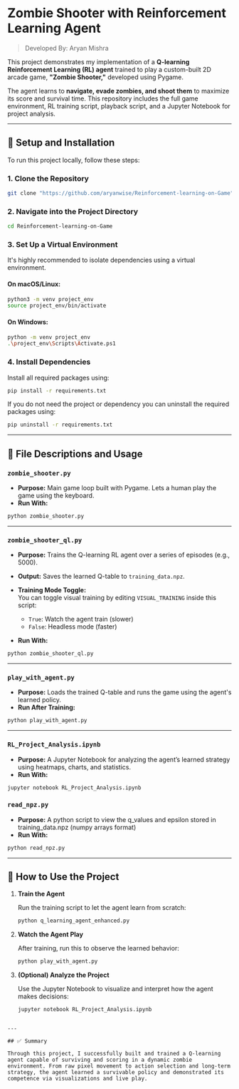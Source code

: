 # Zombie Shooter with Reinforcement Learning Agent

> Developed By: Aryan Mishra

This project demonstrates my implementation of a **Q-learning Reinforcement Learning (RL) agent** trained to play a custom-built 2D arcade game, **"Zombie Shooter,"** developed using Pygame.

The agent learns to **navigate, evade zombies, and shoot them** to maximize its score and survival time. This repository includes the full game environment, RL training script, playback script, and a Jupyter Notebook for project analysis.

---

## 🔧 Setup and Installation

To run this project locally, follow these steps:

### 1. Clone the Repository

```bash
git clone "https://github.com/aryanwise/Reinforcement-learning-on-Game"
```

### 2. Navigate into the Project Directory

```bash
cd Reinforcement-learning-on-Game
```

### 3. Set Up a Virtual Environment

It's highly recommended to isolate dependencies using a virtual environment.

#### On macOS/Linux:

```bash
python3 -m venv project_env
source project_env/bin/activate
```

#### On Windows:

```bash
python -m venv project_env
.\project_env\Scripts\Activate.ps1
```

### 4. Install Dependencies

Install all required packages using:

```bash
pip install -r requirements.txt
```

If you do not need the project or dependency you can uninstall the required packages using:

```bash
pip uninstall -r requirements.txt
```

---

## 📂 File Descriptions and Usage

### `zombie_shooter.py`

- **Purpose:** Main game loop built with Pygame. Lets a human play the game using the keyboard.
- **Run With:**

```bash
python zombie_shooter.py
```

---

### `zombie_shooter_ql.py`

- **Purpose:** Trains the Q-learning RL agent over a series of episodes (e.g., 5000).
- **Output:** Saves the learned Q-table to `training_data.npz`.

- **Training Mode Toggle:**  
  You can toggle visual training by editing `VISUAL_TRAINING` inside this script:

  - `True`: Watch the agent train (slower)
  - `False`: Headless mode (faster)

- **Run With:**

```bash
python zombie_shooter_ql.py
```

---

### `play_with_agent.py`

- **Purpose:** Loads the trained Q-table and runs the game using the agent's learned policy.
- **Run After Training:**

```bash
python play_with_agent.py
```

---

### `RL_Project_Analysis.ipynb`

- **Purpose:** A Jupyter Notebook for analyzing the agent’s learned strategy using heatmaps, charts, and statistics.
- **Run With:**

```bash
jupyter notebook RL_Project_Analysis.ipynb
```

### `read_npz.py`

- **Purpose:** A python script to view the q_values and epsilon stored in training_data.npz (numpy arrays format)
- **Run With:**

```bash
python read_npz.py
```

---

## 🚀 How to Use the Project

1. **Train the Agent**

   Run the training script to let the agent learn from scratch:

   ```bash
   python q_learning_agent_enhanced.py
   ```

2. **Watch the Agent Play**

   After training, run this to observe the learned behavior:

   ```bash
   python play_with_agent.py
   ```

3. **(Optional) Analyze the Project**

   Use the Jupyter Notebook to visualize and interpret how the agent makes decisions:

   ```bash
   jupyter notebook RL_Project_Analysis.ipynb
   ```

```

---

## ✅ Summary

Through this project, I successfully built and trained a Q-learning agent capable of surviving and scoring in a dynamic zombie environment. From raw pixel movement to action selection and long-term strategy, the agent learned a survivable policy and demonstrated its competence via visualizations and live play.
```
